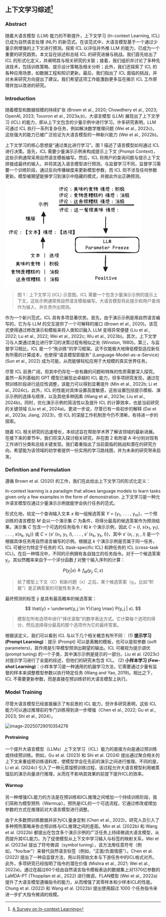 ## 上下文学习综述[^1]

### Abstract

随着大语言模型 (LLM) 能力的不断提升，上下文学习 (In-context Learning, ICL) 已成为自然语言处理 (NLP) 的新范式。在该范式中，大语言模型基于一个通过少量示例增强的上下文进行预测。探索 ICL 以评估并外推 LLM 的能力，已成为一个重要的研究趋势。本文旨在综述和总结 ICL 的研究进展与挑战。我们首先给出了 ICL 的形式化定义，并阐明其与相关研究的关联；接着，我们组织并讨论了多种先进技术，包括训练策略、提示设计策略及相关分析；此外，我们还探索了 ICL 的各种应用场景，如数据工程和知识更新。最后，我们指出了 ICL 面临的挑战，并对未来研究方向提出了建议。我们希望这项工作能激励更多旨在揭示 ICL 工作原理并加以改进的研究。

### Introduction

随着模型和数据规模的持续扩张 (Brown et al., 2020; Chowdhery et al., 2023; OpenAI, 2023; Touvron et al., 2023a,b)，大语言模型 (LLM) 展现出了上下文学习 (ICL) 的能力，即从上下文包含的少量示例中进行学习。许多研究表明，LLM 可通过 ICL 执行一系列复杂任务，例如解决数学推理问题 (Wei et al., 2022c)。这些强大的能力已被广泛验证为大语言模型的一种新兴能力 (Wei et al., 2022b)。

上下文学习的核心思想是“通过类比进行学习”。图 1 描述了语言模型如何通过 ICL 进行决策。首先，ICL 需要少量演示示例来构成提示上下文 (Prompt Context)，这些示例通常采用自然语言模板编写。然后，ICL 将用户的查询问题与提示上下文拼接成最终的输入，并将其送入语言模型进行预测。与监督学习不同，监督学习需要一个训练阶段，通过反向传播梯度来更新模型参数，而 ICL 则不涉及任何参数更新。模型被期望能够学习到演示中隐藏的模式，并据此作出正确预测。

![image-20250728211916569](./picture/icl-few-shot.png)

> 图 1：上下文学习 (ICL) 示意图。ICL 需要一个包含少量演示示例的提示上下文，这些示例通常用自然语言模板编写。大语言模型将此提示和用户查询作为输入，并负责作出预测。

作为一个新兴范式，ICL 具有多项显著优势。首先，由于演示示例是用自然语言编写的，它为与 LLM 的交互提供了一个可解释的接口 (Brown et al., 2020)。该范式使得通过修改演示和模板来将人类知识融入 LLM 变得异常便捷 (Liu et al., 2022; Lu et al., 2022; Wei et al., 2022c; Wu et al., 2023b)。其次，上下文学习与人类通过类比进行学习的决策过程有相似之处 (Winston, 1980)。第三，与监督学习相比，ICL 是一个“免训练”的学习框架。这不仅能极大地降低模型适应新任务所需的计算成本，也使得“语言模型即服务” (Language-Model-as-a-Service) (Sun et al., 2022) 成为可能，从而能够轻松应用于大规模的真实世界任务。

尽管 ICL 前景广阔，但其中仍存在一些有趣的问题和特殊的性质需要深入探究。虽然一系列基础的 GPT 模型已展现出卓越的 ICL 能力，但多项研究发现，通过在预训练阶段进行适应性调整，该能力可以得到显著提升 (Min et al., 2022b; Li et al., 2024c)。此外，ICL 的性能对具体设置高度敏感，这些设置包括提示模板、演示示例的选择与顺序，以及其他多种因素 (Wang et al., 2023e; Liu et al., 2024b)。同时，优化演示示例的简洁性以及提升 ICL 的计算效率，也是当前研究的关键领域 (Liu et al., 2024a)。更进一步说，尽管已有一些初步的解释 (Dai et al., 2023a; Jiang, 2023)，但 ICL 的深层工作机制至今仍不清晰，有待进一步的探索。

随着 ICL 相关研究的迅速增长，本综述旨在帮助学术界了解该领域的最新进展。在接下来的章节中，我们将深入探讨相关研究，并在图 2 和附录 A 中分别对现有工作进行分类和总结关键发现。我们着重指出了当前面临的挑战和潜在的研究方向，希望能为该领域的初学者提供一份实用的学习路线图，并为未来的研究带来启发。

### Definition and Formulation

遵循 Brown et al. (2020) 的工作，我们在此给出上下文学习的形式化定义：

In-context learning is a paradigm that allows language models to learn tasks given only a few examples in the form of demonstration.
上下文学习是一种允许语言模型仅通过少量演示示例就能学会执行任务的范式。

形式化地，给定一个查询输入文本 _x_ 和一组候选答案 _Y_ = {y<sub>1</sub>, . . . , y<sub>m</sub>}，一个预训练的语言模型 _M_ 会以一个演示集 _C_ 为条件，将得分最高的候选答案作为预测结果。演示集 _C_ 包含一个可选的任务指令 _I_ 和 _k_ 个演示示例，因此 _C_ = {_I_, _s_(x<sub>1</sub>, y<sub>1</sub>), . . . , _s_(x<sub>k</sub>, y<sub>k</sub>)} 或 _C_ = {_s′_ (x<sub>1</sub>, y<sub>1</sub>, _I_), . . . , _s′_ (x<sub>k</sub>, y<sub>k</sub>, _I_)}，其中 _s′_ (x<sub>i</sub> , y<sub>i</sub> , _I_) 是一个根据具体任务用自然语言编写的示例。根据这 _k_ 个演示示例是否属于同一任务，ICL 可被分为特定于任务的 ICL (task-specific ICL) 和跨任务的 ICL (cross-task ICL)。在后一种情况中，不同的示例拥有各自独立的任务指令。对于一个候选答案 y<sub>j</sub>，其似然概率来自于一个评分函数 _f_ 对整个输入序列的计算：

$$
P(y_j | x) \triangleq f_M(y_j, C, x)
$$

> 给了模型上下文（C）和新问题（x）之后，某个候选答案（yⱼ，比如“积极”）是正确答案的可能性有多大。

最终预测的标签 ŷ 是具有最高概率的候选答案：

$$
\hat{y} = \underset{y_j \in Y}{\arg \max} P(y_j | x).
$$

> 模型在所有选项中进行“择优录取”的数学表达方式。它计算每个选项的得分，然后选择得分最高的那个选项作为它的最终答案。

根据该定义，我们可以看到 ICL 与以下几个相关概念有所不同：
(1) **提示学习 (Prompt Learning)**：提示 (Prompt) 可以是离散的模板，也可以是软参数 (soft parameters)，其作用是引导模型预测出期望的输出。ICL 可被视为提示调优 (prompt tuning) 的一个子类，其中演示示例是提示的一部分。Liu et al. (2023c) 对提示学习进行了全面的综述，但他们的研究未包含 ICL。
(2) **小样本学习 (Few-shot Learning)**：小样本学习是一种通用的机器学习方法，它需要通过少量有监督的样本来调整模型参数以执行特定任务 (Wang and Yao, 2019)。相比之下，ICL 不需要更新参数，而是直接在预训练好的大语言模型上执行。

### Model Training

尽管大语言模型已经直接展示了有前景的 ICL 能力，但许多研究表明，这些 ICL 能力可以通过推理前的专门训练得到进一步增强（Chen et al., 2022; Gu et al., 2023; Shi et al., 2024）。

![image-20250729010354276](/Users/itoung/Project/ai101/picture/icl-model-training.png)

#### Pretraining

一个提升大语言模型（LLMs）上下文学习（ICL）能力的直接方向是通过预训练或持续预训练。例如，Gu et al. (2023) 和 Shi et al. (2024) 提出通过聚合相关的上下文来重组预训练语料库，使模型学会在先前的演示之间进行推理。不同的是，Li et al. (2024c) 引入了一种元蒸馏预训练过程，该过程允许大语言模型利用被蒸馏后的演示向量进行推理，从而在不影响其效果的前提下提升ICL的效率。


#### Warmup

另一种增强ICL能力的方法是在预训练和ICL推理之间增加一个持续训练阶段，我们简称为模型预热（Warmup）。预热是ICL的一个可选流程，它通过修改或增加参数的方式在推理前对大语言模型进行调整。

由于大多数预训练数据并非为ICL量身定制 (Chen et al., 2022)，研究人员引入了多种预热策略来弥合预训练与ICL推理之间的差距。Min et al. (2022b) 和 Wang et al. (2022b) 都提出在包含多个演示示例的广泛任务上持续微调大语言模型，从而提升其ICL能力。为了促使模型从上下文中学习输入与标签的映射关系，Wei et al. (2023a) 提出了符号微调（symbol tuning），该方法用任意符号（例如，“foo/bar”）来替代自然语言标签（例如，“正面/负面情感”）。Chen et al. (2022) 提出了一种自监督方法，用以将原始文本与下游任务中的ICL格式对齐。此外，多项研究已经指明了指令的潜在价值 (Mishra et al., 2021; Wei et al., 2022a)。通过在超过60个经由自然语言指令模板表达的数据集上对1370亿参数的LaMDA-PT (Thoppilan et al., 2022) 进行微调，FLAN模型 (Wei et al., 2022a) 提升了大语言模型遵循指令的能力，从而增强了其零样本和少样本ICL的性能。Chung et al. (2022) 和 Wang et al. (2022b) 提出使用超过 1000 个任务指令来进一步扩大指令微调的规模。

[^1]: [A Survey on In-context Learning](https://arxiv.org/pdf/2301.00234)
